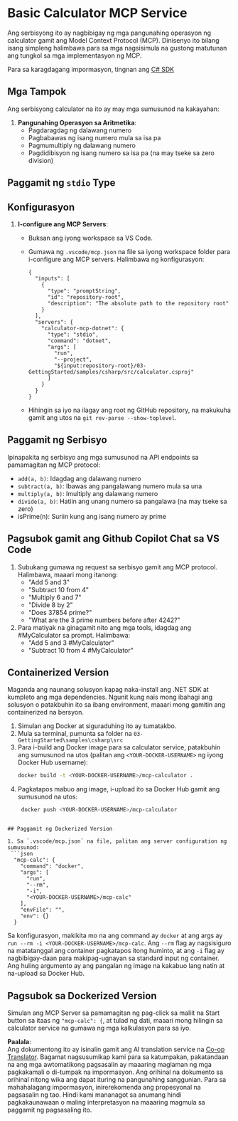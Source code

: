 <!--
CO_OP_TRANSLATOR_METADATA:
{
  "original_hash": "882aae00f1d3f007e20d03b883f44afa",
  "translation_date": "2025-07-13T22:18:04+00:00",
  "source_file": "03-GettingStarted/samples/csharp/README.md",
  "language_code": "tl"
}
-->
# Basic Calculator MCP Service

Ang serbisyong ito ay nagbibigay ng mga pangunahing operasyon ng calculator gamit ang Model Context Protocol (MCP). Dinisenyo ito bilang isang simpleng halimbawa para sa mga nagsisimula na gustong matutunan ang tungkol sa mga implementasyon ng MCP.

Para sa karagdagang impormasyon, tingnan ang [C# SDK](https://github.com/modelcontextprotocol/csharp-sdk)

## Mga Tampok

Ang serbisyong calculator na ito ay may mga sumusunod na kakayahan:

1. **Pangunahing Operasyon sa Aritmetika**:
   - Pagdaragdag ng dalawang numero
   - Pagbabawas ng isang numero mula sa isa pa
   - Pagmumultiply ng dalawang numero
   - Pagdidibisyon ng isang numero sa isa pa (na may tseke sa zero division)

## Paggamit ng `stdio` Type

## Konfigurasyon

1. **I-configure ang MCP Servers**:
   - Buksan ang iyong workspace sa VS Code.
   - Gumawa ng `.vscode/mcp.json` na file sa iyong workspace folder para i-configure ang MCP servers. Halimbawa ng konfigurasyon:

     ```jsonc
     {
       "inputs": [
         {
           "type": "promptString",
           "id": "repository-root",
           "description": "The absolute path to the repository root"
         }
       ],
       "servers": {
         "calculator-mcp-dotnet": {
           "type": "stdio",
           "command": "dotnet",
           "args": [
             "run",
             "--project",
             "${input:repository-root}/03-GettingStarted/samples/csharp/src/calculator.csproj"
           ]
         }
       }
     }
     ```

   - Hihingin sa iyo na ilagay ang root ng GitHub repository, na makukuha gamit ang utos na `git rev-parse --show-toplevel`.

## Paggamit ng Serbisyo

Ipinapakita ng serbisyo ang mga sumusunod na API endpoints sa pamamagitan ng MCP protocol:

- `add(a, b)`: Idagdag ang dalawang numero
- `subtract(a, b)`: Ibawas ang pangalawang numero mula sa una
- `multiply(a, b)`: Imultiply ang dalawang numero
- `divide(a, b)`: Hatiin ang unang numero sa pangalawa (na may tseke sa zero)
- isPrime(n): Suriin kung ang isang numero ay prime

## Pagsubok gamit ang Github Copilot Chat sa VS Code

1. Subukang gumawa ng request sa serbisyo gamit ang MCP protocol. Halimbawa, maaari mong itanong:
   - "Add 5 and 3"
   - "Subtract 10 from 4"
   - "Multiply 6 and 7"
   - "Divide 8 by 2"
   - "Does 37854 prime?"
   - "What are the 3 prime numbers before after 4242?"
2. Para matiyak na ginagamit nito ang mga tools, idagdag ang #MyCalculator sa prompt. Halimbawa:
   - "Add 5 and 3 #MyCalculator"
   - "Subtract 10 from 4 #MyCalculator"

## Containerized Version

Maganda ang naunang solusyon kapag naka-install ang .NET SDK at kumpleto ang mga dependencies. Ngunit kung nais mong ibahagi ang solusyon o patakbuhin ito sa ibang environment, maaari mong gamitin ang containerized na bersyon.

1. Simulan ang Docker at siguraduhing ito ay tumatakbo.
1. Mula sa terminal, pumunta sa folder na `03-GettingStarted\samples\csharp\src`
1. Para i-build ang Docker image para sa calculator service, patakbuhin ang sumusunod na utos (palitan ang `<YOUR-DOCKER-USERNAME>` ng iyong Docker Hub username):
   ```bash
   docker build -t <YOUR-DOCKER-USERNAME>/mcp-calculator .
   ```
1. Pagkatapos mabuo ang image, i-upload ito sa Docker Hub gamit ang sumusunod na utos:
   ```bash
    docker push <YOUR-DOCKER-USERNAME>/mcp-calculator
  ```

## Paggamit ng Dockerized Version

1. Sa `.vscode/mcp.json` na file, palitan ang server configuration ng sumusunod:
   ```json
    "mcp-calc": {
      "command": "docker",
      "args": [
        "run",
        "--rm",
        "-i",
        "<YOUR-DOCKER-USERNAME>/mcp-calc"
      ],
      "envFile": "",
      "env": {}
    }
   ```
   Sa konfigurasyon, makikita mo na ang command ay `docker` at ang args ay `run --rm -i <YOUR-DOCKER-USERNAME>/mcp-calc`. Ang `--rm` flag ay nagsisiguro na matatanggal ang container pagkatapos itong huminto, at ang `-i` flag ay nagbibigay-daan para makipag-ugnayan sa standard input ng container. Ang huling argumento ay ang pangalan ng image na kakabuo lang natin at na-upload sa Docker Hub.

## Pagsubok sa Dockerized Version

Simulan ang MCP Server sa pamamagitan ng pag-click sa maliit na Start button sa itaas ng `"mcp-calc": {`, at tulad ng dati, maaari mong hilingin sa calculator service na gumawa ng mga kalkulasyon para sa iyo.

**Paalala**:  
Ang dokumentong ito ay isinalin gamit ang AI translation service na [Co-op Translator](https://github.com/Azure/co-op-translator). Bagamat nagsusumikap kami para sa katumpakan, pakatandaan na ang mga awtomatikong pagsasalin ay maaaring maglaman ng mga pagkakamali o di-tumpak na impormasyon. Ang orihinal na dokumento sa orihinal nitong wika ang dapat ituring na pangunahing sanggunian. Para sa mahahalagang impormasyon, inirerekomenda ang propesyonal na pagsasalin ng tao. Hindi kami mananagot sa anumang hindi pagkakaunawaan o maling interpretasyon na maaaring magmula sa paggamit ng pagsasaling ito.